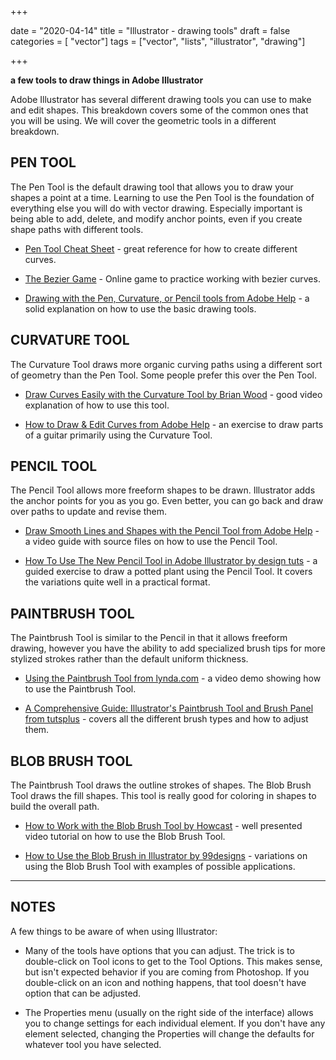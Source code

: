 +++

date = "2020-04-14"
title = "Illustrator - drawing tools"
draft = false
categories = [ "vector"]
tags = ["vector", "lists", "illustrator", "drawing"]

+++

**a few tools to draw things in Adobe Illustrator**

<!--more-->

Adobe Illustrator has several different drawing tools you can use to make and edit shapes. This breakdown covers some of the common ones that you will be using. We will cover the geometric tools in a different breakdown. 



## PEN TOOL



The Pen Tool is the default drawing tool that allows you to draw your shapes a point at a time. Learning to use the Pen Tool is the foundation of everything else you will do with vector drawing. Especially important is being able to add, delete, and modify anchor points, even if you create shape paths with different tools.



- [Pen Tool Cheat Sheet](#) - great reference for how to create different curves.

- [The Bezier Game](https://bezier.method.ac/) - Online game to practice working with bezier curves.

- [Drawing with the Pen, Curvature, or Pencil tools from Adobe Help](https://helpx.adobe.com/illustrator/using/drawing-pen-curvature-or-pencil.html) - a solid explanation on how to use the basic drawing tools.



## CURVATURE TOOL



The Curvature Tool draws more organic curving paths using a different sort of geometry than the Pen Tool. Some people prefer this over the Pen Tool. 



- [Draw Curves Easily with the Curvature Tool by Brian Wood](https://youtu.be/NvyYvj3q1AU) - good video explanation of how to use this tool. 

- [How to Draw & Edit Curves from Adobe Help](https://helpx.adobe.com/illustrator/how-to/draw-edit-curves.html) - an exercise to draw parts of a guitar primarily using the Curvature Tool. 



## PENCIL TOOL



The Pencil Tool allows more freeform shapes to be drawn. Illustrator adds the anchor points for you as you go. Even better, you can go back and draw over paths to update and revise them. 



- [Draw Smooth Lines and Shapes with the Pencil Tool from Adobe Help](https://helpx.adobe.com/illustrator/how-to/illustrator-pencil-tool.html) - a video guide with source files on how to use the Pencil Tool.

- [How To Use The New Pencil Tool in Adobe Illustrator by design tuts](https://design.tutsplus.com/tutorials/how-to-use-the-new-pencil-tool-in-adobe-illustrator--vector-23310) - a guided exercise to draw a potted plant using the Pencil Tool. It covers the variations quite well in a practical format.





## PAINTBRUSH TOOL



The Paintbrush Tool is similar to the Pencil in that it allows freeform drawing, however you have the ability to add specialized brush tips for more stylized strokes rather than the default uniform thickness. 



- [Using the Paintbrush Tool from lynda.com](https://youtu.be/pcwuIbmXc9A) - a video demo showing how to use the Paintbrush Tool.

- [A Comprehensive Guide: Illustrator's Paintbrush Tool and Brush Panel from tutsplus](https://design.tutsplus.com/tutorials/a-comprehensive-guide-illustrators-paintbrush-tool-and-brush-panel--vector-301) - covers all the different brush types and how to adjust them. 



## BLOB BRUSH TOOL



The Paintbrush Tool draws the outline strokes of shapes. The Blob Brush Tool draws the fill shapes. This tool is really good for coloring in shapes to build the overall path. 



- [How to Work with the Blob Brush Tool by Howcast](https://youtu.be/4bhltsqSp_0) - well presented video tutorial on how to use the Blob Brush Tool. 

- [How to Use the Blob Brush in Illustrator by 99designs](https://99designs.com/blog/design-tutorials/illustrator-blob-brush/) - variations on using the Blob Brush Tool with examples of possible applications. 



---



## NOTES



A few things to be aware of when using Illustrator: 



- Many of the tools have options that you can adjust. The trick is to double-click on Tool icons to get to the Tool Options. This makes sense, but isn't expected behavior if you are coming from Photoshop. If you double-click on an icon and nothing happens, that tool doesn't have option that can be adjusted.

- The Properties menu (usually on the right side of the interface) allows you to change settings for each individual element. If you don't have any element selected, changing the Properties will change the defaults for whatever tool you have selected. 





